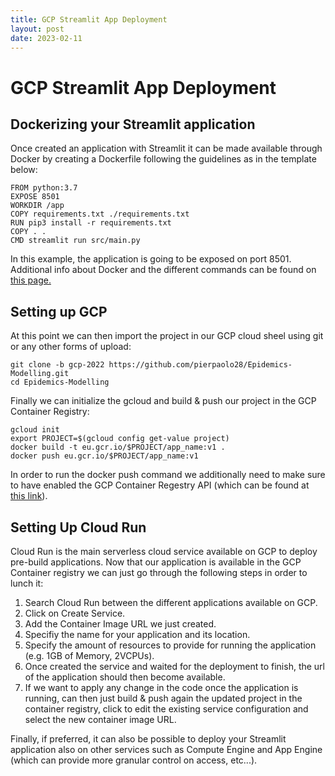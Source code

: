 ```yaml
---
title: GCP Streamlit App Deployment
layout: post
date: 2023-02-11
---
```


# GCP Streamlit App Deployment

## Dockerizing your Streamlit application

Once created an application with Streamlit it can be made available through Docker by creating a Dockerfile following the guidelines as in the template below:

```
FROM python:3.7
EXPOSE 8501
WORKDIR /app
COPY requirements.txt ./requirements.txt
RUN pip3 install -r requirements.txt
COPY . .
CMD streamlit run src/main.py
```

In this example, the application is going to be exposed on port 8501. Additional info about Docker and the different commands can be found on [this page.](https://pierpaolo28.github.io/blog/tips/Docker-Commands/)

## Setting up GCP 

At this point we can then import the project in our GCP cloud sheel using git or any other forms of upload:

```
git clone -b gcp-2022 https://github.com/pierpaolo28/Epidemics-Modelling.git
cd Epidemics-Modelling
```

Finally we can initialize the gcloud and build & push our project in the GCP Container Registry:

```
gcloud init
export PROJECT=$(gcloud config get-value project)
docker build -t eu.gcr.io/$PROJECT/app_name:v1 .
docker push eu.gcr.io/$PROJECT/app_name:v1
```

In order to run the docker push command we additionally need to make sure to have enabled the GCP Container Regestry API (which can be found at [this link](https://console.developers.google.com/apis/api/containerregistry.googleapis.com)).

## Setting Up Cloud Run

Cloud Run is the main serverless cloud service available on GCP to deploy pre-build applications. Now that our application is available in the GCP Container registry we can just go through the following steps in order to lunch it:

1. Search Cloud Run between the different applications available on GCP.
2. Click on Create Service.
3. Add the Container Image URL we just created.
4. Specifiy the name for your application and its location.
5. Specify the amount of resources to provide for running the application (e.g. 1GB of Memory, 2VCPUs).
6. Once created the service and waited for the deployment to finish, the url of the application should then become available.
7. If we want to apply any change in the code once the application is running, can then just build & push again the updated project in the container registry, click to edit the existing service configuration and select the new container image URL.

Finally, if preferred, it can also be possible to deploy your Streamlit application also on other services such as Compute Engine and App Engine (which can provide more granular control on access, etc...).
